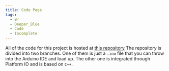 ```yaml
---
title: Code Page
tags:
  - B²
  - Deeper_Blue
  - Code
  - Incomplete
---
```

All of the code for this project is hosted at [this repository](https://github.com/BengalBots-LSU/Deeper-Blue.) 
The repository is divided into two branches. One of them is just a `.ino` file that you can throw into the Arduino IDE and load up. The other one is integrated through Platform IO and is based on `C++`.

```cpp

```